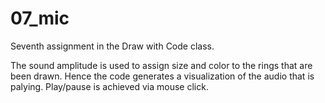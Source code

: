 # 07_mic
Seventh assignment in the Draw with Code class.

The sound amplitude is used to assign size and color to the rings that are been drawn. Hence the code generates a visualization of the audio that is palying. Play/pause is achieved via mouse click.
